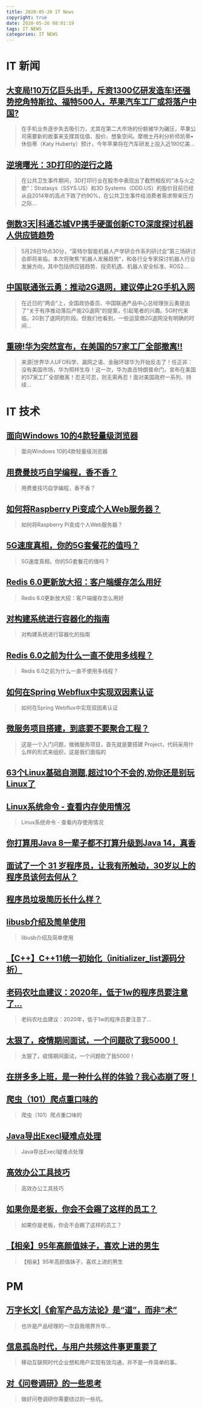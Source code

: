 ```yaml
---
title: 2020-05-26 IT News
copyright: true
date: 2020-05-26 08:01:19
tags: IT NEWS
categories: IT NEWS
---
```

# IT 新闻 
 ## [大变局!10万亿巨头出手，斥资1300亿研发造车!还强势挖角特斯拉、福特500人，苹果汽车工厂或将落户中国?](http://mp.weixin.qq.com/s?src=11&timestamp=1590449464&ver=2361&signature=YRW8dIZ-79p20PYwrH-BxUl3jgS4x1a6tg02sQY7S36WAoIF*KYH9NC1Dx0QIdLwgSB75DZHbLJUXw3TCw1CIKAzMhlAty9V3zMKI6O-l3OlzXePh1wJjCt-8o6YODcN&new=1)
 > 在手机业务逐步失去吸引力，尤其在第二大市场的份额被华为碾压，苹果公司需要新的故事来支撑其估值、股价、想象空间。摩根士丹利分析师凯蒂•休伯蒂（Katy Huberty）预计，今年苹果将在汽车研发上投入近190亿美...
 ## [逆境曙光：3D打印的逆行之路](http://mp.weixin.qq.com/s?src=11&timestamp=1590449464&ver=2361&signature=vNQqbnwFblqDRo13RaL2G0m5-sBfvRaqJl2o6yfWBaTJwZL9zB3iyru5tg3B6KhsJWVLqu-yUFC*oy-Fufkxu6rIkjWGHr83d*xEWpip4KMMTz9XX8MqdXfbgP1vI-4R&new=1)
 > 在公共卫生事件期间，3D打印行业在股市中表现出了截然相反的“冰与火之歌”：Stratasys（SSYS.US）和3D Systems（DDD.US）的股价目前已经从自2014年的高点下跌了约90%，在公共卫生事件给消费者需求带来压力之际...
 ## [倒数3天|科通芯城VP携手硬蛋创新CTO深度探讨机器人供应链趋势](http://mp.weixin.qq.com/s?src=11&timestamp=1590449464&ver=2361&signature=u*iJanp3IBsLpOQcv8JJymZ9UXVzJqQ3xfL*jKqnbNDAuoy9NYQRsLjHVzhwmZy8TPNGe4u5trnDtqwv*HD9LjTsewXSQLLm1tfAVWfasy6zp0OTErpzo8LOeBALJ-ea&new=1)
 > 5月28日19点30分，“英特尔智能机器人产学研合作系列研讨会”第三场研讨会即将来临，本次将聚焦“机器人发展趋势”，和各行业专家探讨机器人行业发展方向，其中包括供应链趋势、投资机遇、机器人安全标准、ROS2....
 ## [中国联通张云勇：推动2G退网，建议停止2G手机入网](http://mp.weixin.qq.com/s?src=11&timestamp=1590449464&ver=2361&signature=Jpqet9U4RDn4nX63owU2CrjzLV4*SQAINQi6nZ-XDNdgHXMnGMgiPTWIDLjvycAXMlukxanpV9wCaw5sZ39*1eEMm6LDcsqlD3Q7syLvrT4NogyApr6X2ztdSna4cKqF&new=1)
 > 在近日的“两会”上，全国政协委员、中国联通产品中心总经理张云勇提出了“关于有序推动落后产能2G退网”的提案，引起笔者的兴趣。5G时代来临，2G到了退网的阶段。但我们也看到，一些运营商2G退网没有明确的时间...
 ## [重磅!华为突然宣布，在美国的57家工厂全部撤离!!](http://mp.weixin.qq.com/s?src=11&timestamp=1590449464&ver=2361&signature=CYk7CiVyFwt93oBlEM*7EdMKmgxBGAWZukM6Hfl7oya8OYHuiJSiLmYg132L272RDeIWt9xoR-EdPUYLUhYdnlu*Top9d5r8YSmC-zq2xtcTUfKk6MhJBLN4PgWJsY1B&new=1)
 > 来源|世界华人UFO科学、漏网之语、金融环球华为开始反击了！任正非：没有美国市场，华为照样生存！这一次，华为直击特朗普命门，宣布在美国的57家工厂全部撤离！忍无可忍，则无需再忍！面对美国政府一系列、持续...
# IT 技术 
 ## [面向Windows 10的4款轻量级浏览器](http://os.51cto.com/art/202005/617379.htm)
 > 面向Windows 10的4款轻量级浏览器
 ## [用费曼技巧自学编程，香不香？](http://zhuanlan.51cto.com/art/202005/617290.htm)
 > 用费曼技巧自学编程，香不香？
 ## [如何将Raspberry Pi变成个人Web服务器？](http://server.51cto.com/sOS-617249.htm)
 > 如何将Raspberry Pi变成个人Web服务器？
 ## [5G速度真相，你的5G套餐花的值吗？](http://network.51cto.com/art/202005/617000.htm)
 > 5G速度真相，你的5G套餐花的值吗？
 ## [Redis 6.0更新放大招：客户端缓存怎么用好](http://database.51cto.com/art/202005/617014.htm)
 > Redis 6.0更新放大招：客户端缓存怎么用好
 ## [对构建系统进行容器化的指南](http://os.51cto.com/art/202005/616988.htm)
 > 对构建系统进行容器化的指南
 ## [Redis 6.0之前为什么一直不使用多线程？](http://stor.51cto.com/art/202005/617012.htm)
 > Redis 6.0之前为什么一直不使用多线程？
 ## [如何在Spring Webflux中实现双因素认证](http://netsecurity.51cto.com/art/202005/617250.htm)
 > 如何在Spring Webflux中实现双因素认证
 ## [微服务项目搭建，到底要不要聚合工程？](http://developer.51cto.com/art/202005/617381.htm)
 > 这是一个入门问题，做微服务项目，首先就是要搭建 Project，代码采用什么样的形式来组织，这是我们面临的
 ## [63个Linux基础自测题,超过10个不会的,劝你还是别玩Linux了](https://blog.csdn.net/qq_17623363/article/details/106296357)
 > 
 ## [Linux系统命令 - 查看内存使用情况](https://blog.csdn.net/renfufei/article/details/105851728)
 > Linux系统命令 - 查看内存使用情况
 ## [你打算用Java 8一辈子都不打算升级到Java 14，真香](https://blog.csdn.net/qing_gee/article/details/105111606)
 > 
 ## [面试了一个 31 岁程序员，让我有所触动，30岁以上的程序员该何去何从？](https://blog.csdn.net/qq_16855077/article/details/105154922)
 > 
 ## [程序员垃圾简历长什么样？](https://blog.csdn.net/harvic880925/article/details/105191089)
 > 
 ## [libusb介绍及简单使用](https://blog.csdn.net/fengbingchun/article/details/105712776)
 > libusb介绍及简单使用
 ## [【C++】C++11统一初始化（initializer_list<T>源码分析）](https://blog.csdn.net/qq_38410730/article/details/105314766)
 > 
 ## [老码农吐血建议：2020年，低于1w的程序员要注意了...](https://blog.csdn.net/CSDNedu/article/details/106258045)
 > 老码农吐血建议：2020年，低于1w的程序员要注意了...
 ## [太狠了，疫情期间面试，一个问题砍了我5000！](https://blog.csdn.net/likun557/article/details/105648757)
 > 太狠了，疫情期间面试，一个问题砍了我5000！
 ## [在拼多多上班，是一种什么样的体验？我心态崩了呀！](https://blog.csdn.net/eson_15/article/details/105539326)
 > 
 ## [爬虫（101）爬点重口味的](https://blog.csdn.net/qq_36772866/article/details/105463280)
 > 爬虫（101）爬点重口味的
 ## [Java导出Execl疑难点处理](https://blog.csdn.net/niugang0920/article/details/104937859)
 > Java导出Execl疑难点处理
 ## [高效办公工具技巧](https://blog.csdn.net/mickjoust/article/details/104130647)
 > 高效办公工具技巧
 ## [如果你是老板，你会不会踢了这样的员工？](https://blog.csdn.net/shenjian58/article/details/104832140)
 > 如果你是老板，你会不会踢了这样的员工？
 ## [【相亲】95年高颜值妹子，喜欢上进的男生](https://blog.csdn.net/qq_35190492/article/details/105917014)
 > 【相亲】95年高颜值妹子，喜欢上进的男生
# PM 
 ## [万字长文|《俞军产品方法论》是“道”，而非“术”](http://www.chanpin100.com/article/111718)
 > 也许是产品经理的一次自我境界升华...
 ## [信息孤岛时代，与用户共频这件事更重要了](http://www.chanpin100.com/article/111719)
 > 移动互联网时代企业想和用户实现有效沟通，并不是一件简单的事。
 ## [对《问卷调研》的一些思考](http://www.chanpin100.com/article/111713)
 > 做好问卷调研你需要绕过的一些坑。

    